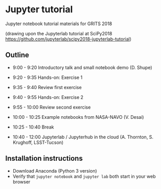 # Jupyter tutorial

Jupyter notebook tutorial materials for GRITS 2018

(drawing upon the Jupyterlab tutorial at SciPy2018 https://github.com/jupyterlab/scipy2018-jupyterlab-tutorial)

## Outline

* 9:00 - 9:20 Introductory talk and small notebook demo (D. Shupe)
* 9:20 - 9:35 Hands-on: Exercise 1
* 9:35 - 9:40 Review first exercise
* 9:40 - 9:55 Hands-on: Exercise 2
* 9:55 - 10:00 Review second exercise
* 10:00 - 10:25 Example notebooks from NASA-NAVO (V. Desai)

* 10:25 - 10:40 Break

* 10:40 - 12:00 Jupyterlab / Jupyterhub in the cloud (A. Thornton, S. Krughoff, LSST-Tucson)

## Installation instructions

* Download Anaconda (Python 3 version)
* Verify that `jupyter notebook` and `jupyter lab` both start in your web browser

